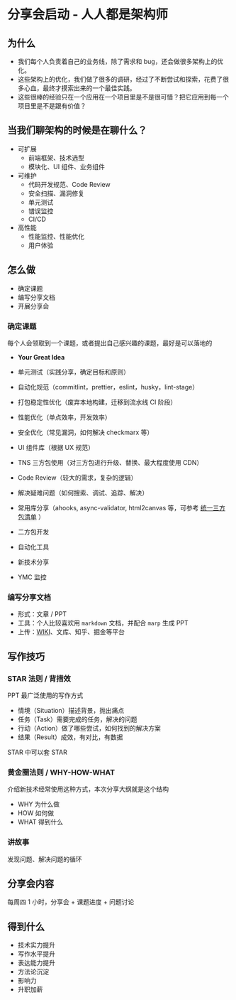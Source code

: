 # 分享会启动 - 人人都是架构师

## 为什么

- 我们每个人负责着自己的业务线，除了需求和 bug，还会做很多架构上的优化。
- 这些架构上的优化，我们做了很多的调研，经过了不断尝试和探索，花费了很多心血，最终才摸索出来的一个最佳实践。
- 这些很棒的经验只在一个应用在一个项目里是不是很可惜？把它应用到每一个项目里是不是跟有价值？

## 当我们聊架构的时候是在聊什么？

- 可扩展
  - 前端框架、技术选型
  - 模块化、UI 组件、业务组件
- 可维护
  - 代码开发规范、Code Review
  - 安全扫描、漏洞修复
  - 单元测试
  - 错误监控
  - CI/CD
- 高性能
  - 性能监控、性能优化
  - 用户体验

## 怎么做

- 确定课题
- 编写分享文档
- 开展分享会

### 确定课题

每个人会领取到一个课题，或者提出自己感兴趣的课题，最好是可以落地的

- **Your Great Idea**
- 单元测试（实践分享，确定目标和原则）
- 自动化规范（commitlint，prettier，eslint，husky，lint-stage）
- 打包稳定性优化（废弃本地构建，迁移到流水线 CI 阶段）
- 性能优化（单点效率，开发效率）
- 安全优化（常见漏洞，如何解决 checkmarx 等）
- UI 组件库（根据 UX 规范）

- TNS 三方包使用（对三方包进行升级、替换、最大程度使用 CDN）
- Code Review（较大的需求，复杂的逻辑）
- 解决疑难问题（如何搜索、调试、追踪、解决）
- 常用库分享（ahooks, async-validator, html2canvas 等，可参考 [统一三方包清单](https://yundoc.yonyou.com/view/l/toq878s) ）
- 二方包开发
- 自动化工具
- 新技术分享
- YMC 监控

### 编写分享文档

- 形式：文章 / PPT
- 工具：个人比较喜欢用 `markdown` 文档，并配合 `marp` 生成 PPT
- 上传：[WIKI](https://uap-wiki.yyrd.com/pages/viewpage.action?pageId=213460597)、文库、知乎、掘金等平台

## 写作技巧

### STAR 法则 / 背措效

PPT 最广泛使用的写作方式

- 情境（Situation）描述背景，抛出痛点
- 任务（Task）需要完成的任务，解决的问题
- 行动（Action）做了哪些尝试，如何找到的解决方案
- 结果（Result）成效，有对比，有数据

STAR 中可以套 STAR

### 黄金圈法则 / WHY-HOW-WHAT

介绍新技术经常使用这种方式，本次分享大纲就是这个结构

- WHY 为什么做
- HOW 如何做
- WHAT 得到什么

### 讲故事

发现问题、解决问题的循环

## 分享会内容

每周四 1 小时，分享会 + 课题进度 + 问题讨论

## 得到什么

- 技术实力提升
- 写作水平提升
- 表达能力提升
- 方法论沉淀
- 影响力
- 升职加薪
